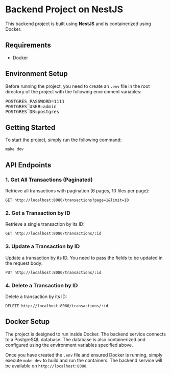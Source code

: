 <!DOCTYPE html>
<html lang="en">
<head>
    <meta charset="UTF-8">
    <meta name="viewport" content="width=device-width, initial-scale=1.0">
    <title>README</title>
</head>
<body>

<h1>Backend Project on NestJS</h1>

<p>This backend project is built using <strong>NestJS</strong> and is containerized using Docker.</p>

<h2>Requirements</h2>
<ul>
    <li>Docker</li>
</ul>

<h2>Environment Setup</h2>
<p>Before running the project, you need to create an <code>.env</code> file in the root directory of the project with the following environment variables:</p>
<pre>
POSTGRES_PASSWORD=1111
POSTGRES_USER=admin
POSTGRES_DB=postgres
</pre>

<h2>Getting Started</h2>
<p>To start the project, simply run the following command:</p>
<pre><code>make dev</code></pre>

<h2>API Endpoints</h2>

<h3>1. Get All Transactions (Paginated)</h3>
<p>Retrieve all transactions with pagination (6 pages, 10 files per page):</p>
<pre><code>GET http://localhost:8080/transactions?page=1&limit=10</code></pre>

<h3>2. Get a Transaction by ID</h3>
<p>Retrieve a single transaction by its ID:</p>
<pre><code>GET http://localhost:8080/transactions/:id</code></pre>

<h3>3. Update a Transaction by ID</h3>
<p>Update a transaction by its ID. You need to pass the fields to be updated in the request body:</p>
<pre><code>PUT http://localhost:8080/transactions/:id</code></pre>

<h3>4. Delete a Transaction by ID</h3>
<p>Delete a transaction by its ID:</p>
<pre><code>DELETE http://localhost:8080/transactions/:id</code></pre>

<h2>Docker Setup</h2>
<p>The project is designed to run inside Docker. The backend service connects to a PostgreSQL database. The database is also containerized and configured using the environment variables specified above.</p>

<p>Once you have created the <code>.env</code> file and ensured Docker is running, simply execute <code>make dev</code> to build and run the containers. The backend service will be available on <code>http://localhost:8080</code>.</p>

</body>
</html>

